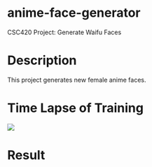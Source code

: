 # anime-face-generator
CSC420 Project: Generate Waifu Faces

# Description
This project generates new female anime faces.

# Time Lapse of Training
![](results/output.gif)

# Result
